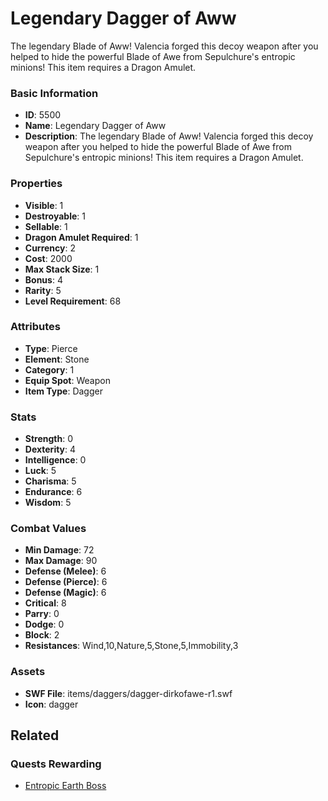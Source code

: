 # Legendary Dagger of Aww

The legendary Blade of Aww! Valencia forged this decoy weapon after you helped to hide the powerful Blade of Awe from Sepulchure's entropic minions! This item requires a Dragon Amulet.

### Basic Information

- **ID**: 5500
- **Name**: Legendary Dagger of Aww
- **Description**: The legendary Blade of Aww! Valencia forged this decoy weapon after you helped to hide the powerful Blade of Awe from Sepulchure&#039;s entropic minions! This item requires a Dragon Amulet.

### Properties

- **Visible**: 1
- **Destroyable**: 1
- **Sellable**: 1
- **Dragon Amulet Required**: 1
- **Currency**: 2
- **Cost**: 2000
- **Max Stack Size**: 1
- **Bonus**: 4
- **Rarity**: 5
- **Level Requirement**: 68

### Attributes

- **Type**: Pierce
- **Element**: Stone
- **Category**: 1
- **Equip Spot**: Weapon
- **Item Type**: Dagger

### Stats

- **Strength**: 0
- **Dexterity**: 4
- **Intelligence**: 0
- **Luck**: 5
- **Charisma**: 5
- **Endurance**: 6
- **Wisdom**: 5

### Combat Values

- **Min Damage**: 72
- **Max Damage**: 90
- **Defense (Melee)**: 6
- **Defense (Pierce)**: 6
- **Defense (Magic)**: 6
- **Critical**: 8
- **Parry**: 0
- **Dodge**: 0
- **Block**: 2
- **Resistances**: Wind,10,Nature,5,Stone,5,Immobility,3

### Assets

- **SWF File**: items/daggers/dagger-dirkofawe-r1.swf
- **Icon**: dagger

## Related

### Quests Rewarding

- [Entropic Earth Boss](../quests/773-entropic-earth-boss.md)

